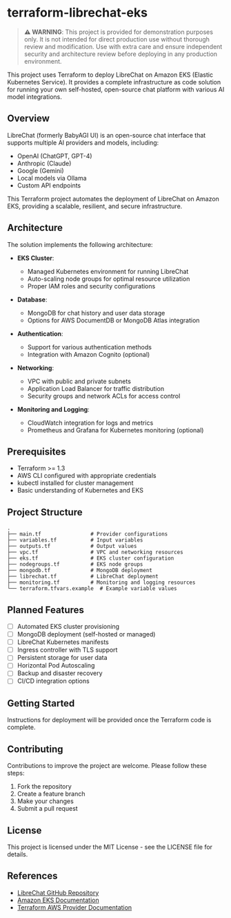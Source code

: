 # terraform-librechat-eks

> **⚠️ WARNING**: This project is provided for demonstration purposes only. It is not intended for direct production use without thorough review and modification. Use with extra care and ensure independent security and architecture review before deploying in any production environment.

This project uses Terraform to deploy LibreChat on Amazon EKS (Elastic Kubernetes Service). It provides a complete infrastructure as code solution for running your own self-hosted, open-source chat platform with various AI model integrations.

## Overview

LibreChat (formerly BabyAGI UI) is an open-source chat interface that supports multiple AI providers and models, including:

- OpenAI (ChatGPT, GPT-4)
- Anthropic (Claude)
- Google (Gemini)
- Local models via Ollama
- Custom API endpoints

This Terraform project automates the deployment of LibreChat on Amazon EKS, providing a scalable, resilient, and secure infrastructure.

## Architecture

The solution implements the following architecture:

- **EKS Cluster**:
  - Managed Kubernetes environment for running LibreChat
  - Auto-scaling node groups for optimal resource utilization
  - Proper IAM roles and security configurations

- **Database**:
  - MongoDB for chat history and user data storage
  - Options for AWS DocumentDB or MongoDB Atlas integration

- **Authentication**:
  - Support for various authentication methods
  - Integration with Amazon Cognito (optional)

- **Networking**:
  - VPC with public and private subnets
  - Application Load Balancer for traffic distribution
  - Security groups and network ACLs for access control

- **Monitoring and Logging**:
  - CloudWatch integration for logs and metrics
  - Prometheus and Grafana for Kubernetes monitoring (optional)

## Prerequisites

- Terraform >= 1.3
- AWS CLI configured with appropriate credentials
- kubectl installed for cluster management
- Basic understanding of Kubernetes and EKS

## Project Structure

```
.
├── main.tf                # Provider configurations
├── variables.tf           # Input variables
├── outputs.tf             # Output values
├── vpc.tf                 # VPC and networking resources
├── eks.tf                 # EKS cluster configuration
├── nodegroups.tf          # EKS node groups
├── mongodb.tf             # MongoDB deployment
├── librechat.tf           # LibreChat deployment
├── monitoring.tf          # Monitoring and logging resources
└── terraform.tfvars.example  # Example variable values
```

## Planned Features

- [ ] Automated EKS cluster provisioning
- [ ] MongoDB deployment (self-hosted or managed)
- [ ] LibreChat Kubernetes manifests
- [ ] Ingress controller with TLS support
- [ ] Persistent storage for user data
- [ ] Horizontal Pod Autoscaling
- [ ] Backup and disaster recovery
- [ ] CI/CD integration options

## Getting Started

Instructions for deployment will be provided once the Terraform code is complete.

## Contributing

Contributions to improve the project are welcome. Please follow these steps:

1. Fork the repository
2. Create a feature branch
3. Make your changes
4. Submit a pull request

## License

This project is licensed under the MIT License - see the LICENSE file for details.

## References

- [LibreChat GitHub Repository](https://github.com/danny-avila/LibreChat)
- [Amazon EKS Documentation](https://docs.aws.amazon.com/eks/latest/userguide/what-is-eks.html)
- [Terraform AWS Provider Documentation](https://registry.terraform.io/providers/hashicorp/aws/latest/docs)